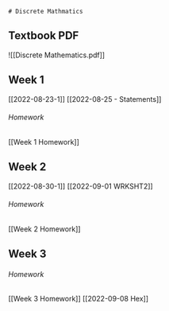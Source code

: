	# Discrete Mathmatics
## Textbook PDF
![[Discrete Mathematics.pdf]]

## Week 1
[[2022-08-23-1]]
[[2022-08-25 - Statements]]
###### Homework
[[Week 1 Homework]]

## Week 2
[[2022-08-30-1]]
[[2022-09-01 WRKSHT2]]
###### Homework
[[Week 2 Homework]]

## Week 3

###### Homework
[[Week 3 Homework]]
[[2022-09-08 Hex]]
